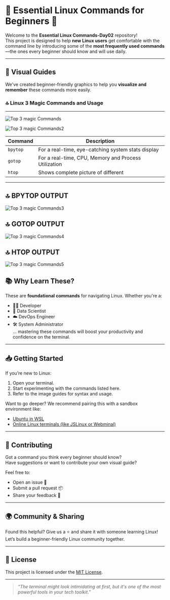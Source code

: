 # 🐧 Essential Linux Commands for Beginners 🐧

Welcome to the **Essential Linux Commands-Day02** repository!  
This project is designed to help **new Linux users** get comfortable with the command line by introducing some of the **most frequently used commands**—the ones every beginner should know and will use daily.

---

## 📸 Visual Guides

We've created beginner-friendly graphics to help you **visualize and remember** these commands more easily.

### 🔝 Linux 3 Magic Commands and Usage
---

![Top 3 magic Commands](./assets/01.png)

![Top 3 magic Commands2](./assets/02.png)

| Command | Description |
|---------|-------------|
| `bpytop`    | For a real-time, eye-catching system stats display|
| `gotop`    | For a real-time, CPU, Memory and Process Utilization|
| `htop` | Shows complete picture of different|

---
## 🔝 BPYTOP OUTPUT
![Top 3 magic Commands3](./assets/03.png)

## 🔝 GOTOP OUTPUT
![Top 3 magic Commands4](./assets/04.png)

## 🔝 HTOP OUTPUT
![Top 3 magic Commands5](./assets/05.png)


## 📚 Why Learn These?

These are **foundational commands** for navigating Linux. Whether you're a:

- 🧑‍💻 Developer
- 🧪 Data Scientist
- ☁️ DevOps Engineer
- 🛠️ System Administrator  
... mastering these commands will boost your productivity and confidence on the terminal.

---

## 📥 Getting Started

If you’re new to Linux:

1. Open your terminal.
2. Start experimenting with the commands listed here.
3. Refer to the image guides for syntax and usage.

Want to go deeper? We recommend pairing this with a sandbox environment like:
- [Ubuntu in WSL](https://learn.microsoft.com/en-us/windows/wsl/install)
- [Online Linux terminals (like JSLinux or Webminal)](https://www.tutorialspoint.com/unix_terminal_online.php)

---

## 🤝 Contributing

Got a command you think every beginner should know?  
Have suggestions or want to contribute your own visual guide?

Feel free to:
- Open an issue 🐞
- Submit a pull request 📦
- Share your feedback 💬

---

## 🌍 Community & Sharing

Found this helpful? Give us a ⭐ and share it with someone learning Linux!  
Let’s build a beginner-friendly Linux community together.

---

## 📄 License

This project is licensed under the [MIT License](./LICENSE).

---

> *“The terminal might look intimidating at first, but it's one of the most powerful tools in your tech toolkit.”*





